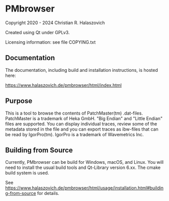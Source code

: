 # PMbrowser
Copyright 2020 - 2024 Christian R. Halaszovich

Created using Qt under GPLv3.

Licensing information: see file COPYING.txt

## Documentation
The documentation, including build and installation instructions, is hosted here:

https://www.halaszovich.de/pmbrowser/html/index.html

## Purpose
This is a tool to browse the contents of PatchMaster(tm) .dat-files. PatchMaster is a trademark of Heka GmbH.
"Big Endian" and "Little Endian" files are supported.
You can display individual traces, review some of the metadata stored in the file and you can export traces
as ibw-files that can be read by IgorPro(tm). IgorPro is a trademark of Wavemetrics Inc.

## Building from Source
Currently, PMbrowser can be build for Windows, macOS, and Linux.
You will need to install the usual build tools and Qt-Library version 6.xx.
The cmake build system is used.

See https://www.halaszovich.de/pmbrowser/html/usage/installation.html#building-from-source
for details.
